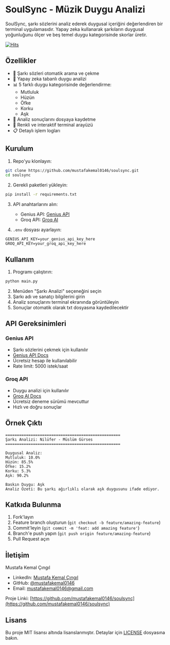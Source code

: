 # SoulSync - Müzik Duygu Analizi

SoulSync, şarkı sözlerini analiz ederek duygusal içeriğini değerlendiren bir terminal uygulamasıdır. Yapay zeka kullanarak şarkıların duygusal yoğunluğunu ölçer ve beş temel duygu kategorisinde skorlar üretir.

[![Hits](https://hits.sh/github.com/MustafaKemal0146/SoulSync.svg?style=for-the-badge&color=0089e9)](https://hits.sh/github.com/MustafaKemal0146/SoulSync/)
## Özellikler

- 🎵 Şarkı sözleri otomatik arama ve çekme
- 🤖 Yapay zeka tabanlı duygu analizi
- 📊 5 farklı duygu kategorisinde değerlendirme:
  - Mutluluk
  - Hüzün
  - Öfke
  - Korku
  - Aşk
- 📝 Analiz sonuçlarını dosyaya kaydetme
- 🎨 Renkli ve interaktif terminal arayüzü
- 📋 Detaylı işlem logları

## Kurulum

1. Repo'yu klonlayın:
```bash
git clone https://github.com/mustafakemal0146/soulsync.git
cd soulsync
```

2. Gerekli paketleri yükleyin:
```bash
pip install -r requirements.txt
```

3. API anahtarlarını alın:
   - Genius API: [Genius API](https://genius.com/api-clients)
   - Groq API: [Groq AI](https://groq.com)

4. `.env` dosyası ayarlayın:
```env
GENIUS_API_KEY=your_genius_api_key_here
GROQ_API_KEY=your_groq_api_key_here
```

## Kullanım

1. Programı çalıştırın:
```bash
python main.py
```

2. Menüden "Şarkı Analizi" seçeneğini seçin
3. Şarkı adı ve sanatçı bilgilerini girin
4. Analiz sonuçlarını terminal ekranında görüntüleyin
5. Sonuçlar otomatik olarak txt dosyasına kaydedilecektir

## API Gereksinimleri

### Genius API
- Şarkı sözlerini çekmek için kullanılır
- [Genius API Docs](https://docs.genius.com)
- Ücretsiz hesap ile kullanılabilir
- Rate limit: 5000 istek/saat

### Groq API
- Duygu analizi için kullanılır
- [Groq AI Docs](https://groq.com/docs)
- Ücretsiz deneme sürümü mevcuttur
- Hızlı ve doğru sonuçlar

## Örnek Çıktı

```
==================================================
Şarkı Analizi: Nilüfer - Müslüm Gürses
==================================================

Duygusal Analiz:
Mutluluk: 10.0%
Hüzün: 85.5%
Öfke: 15.2%
Korku: 5.3%
Aşk: 90.2%

Baskın Duygu: Aşk
Analiz Özeti: Bu şarkı ağırlıklı olarak aşk duygusunu ifade ediyor.
```

## Katkıda Bulunma

1. Fork'layın
2. Feature branch oluşturun (`git checkout -b feature/amazing-feature`)
3. Commit'leyin (`git commit -m 'feat: add amazing feature'`)
4. Branch'e push yapın (`git push origin feature/amazing-feature`)
5. Pull Request açın

## İletişim

Mustafa Kemal Çıngıl

- LinkedIn: [Mustafa Kemal Çıngıl](https://www.linkedin.com/in/mustafakemalcingil/)
- GitHub: [@mustafakemal0146](https://github.com/mustafakemal0146)
- Email: mustafakemal0146@gmail.com

Proje Linki: [https://github.com/mustafakemal0146/soulsync](https://github.com/mustafakemal0146/soulsync)

## Lisans

Bu proje MIT lisansı altında lisanslanmıştır. Detaylar için [LICENSE](LICENSE) dosyasına bakın.
